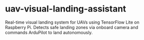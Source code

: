 # uav-visual-landing-assistant
Real-time visual landing system for UAVs using TensorFlow Lite on Raspberry Pi. Detects safe landing zones via onboard camera and commands ArduPilot to land autonomously.

